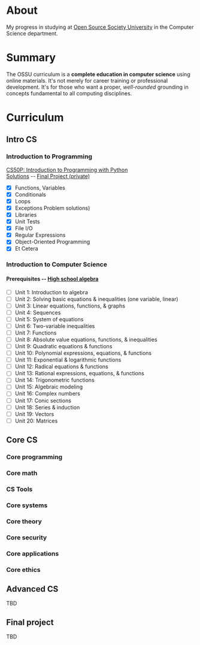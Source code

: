 # About

My progress in studying at [Open Source Society University](https://github.com/ossu/computer-science) in the Computer Science department.

# Summary

The OSSU curriculum is a **complete education in computer science** using online materials.
It's not merely for career training or professional development.
It's for those who want a proper, *well-rounded* grounding in concepts fundamental to all computing disciplines.

# Curriculum

## Intro CS

### Introduction to Programming

[CS50P: Introduction to Programming with Python](https://cs50.harvard.edu/python/)\
[Solutions](/intro-cs/intro-to-programming/harvard-cs50p) --
[Final Project (private)](https://github.com/temanmd/ossu-cs-private/tree/main/harvard-cs50p-final-project)
- [x] Functions, Variables
- [x] Conditionals
- [x] Loops
- [x] Exceptions Problem solutions)
- [x] Libraries
- [x] Unit Tests
- [x] File I/O
- [x] Regular Expressions
- [x] Object-Oriented Programming
- [x] Et Cetera

### Introduction to Computer Science

#### Prerequisites -- [High school algebra](https://www.khanacademy.org/math/algebra-home)
- [ ] Unit 1: Introduction to algebra
- [ ] Unit 2: Solving basic equations & inequalities (one variable, linear)
- [ ] Unit 3: Linear equations, functions, & graphs
- [ ] Unit 4: Sequences
- [ ] Unit 5: System of equations
- [ ] Unit 6: Two-variable inequalities
- [ ] Unit 7: Functions
- [ ] Unit 8: Absolute value equations, functions, & inequalities
- [ ] Unit 9: Quadratic equations & functions
- [ ] Unit 10: Polynomial expressions, equations, & functions
- [ ] Unit 11: Exponential & logarithmic functions
- [ ] Unit 12: Radical equations & functions
- [ ] Unit 13: Rational expressions, equations, & functions
- [ ] Unit 14: Trigonometric functions
- [ ] Unit 15: Algebraic modeling
- [ ] Unit 16: Complex numbers
- [ ] Unit 17: Conic sections
- [ ] Unit 18: Series & induction
- [ ] Unit 19: Vectors
- [ ] Unit 20: Matrices

## Core CS

### Core programming

### Core math

### CS Tools

### Core systems

### Core theory

### Core security

### Core applications

### Core ethics

## Advanced CS

TBD

## Final project

TBD
